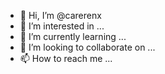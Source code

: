 - 👋 Hi, I’m @carerenx
- 👀 I’m interested in ...
- 🌱 I’m currently learning ...
- 💞️ I’m looking to collaborate on ...
- 📫 How to reach me ...

<!---
carerenx/carerenx is a ✨ special ✨ repository because its `README.md` (this file) appears on your GitHub profile.
You can click the Preview link to take a look at your changes.
--->
